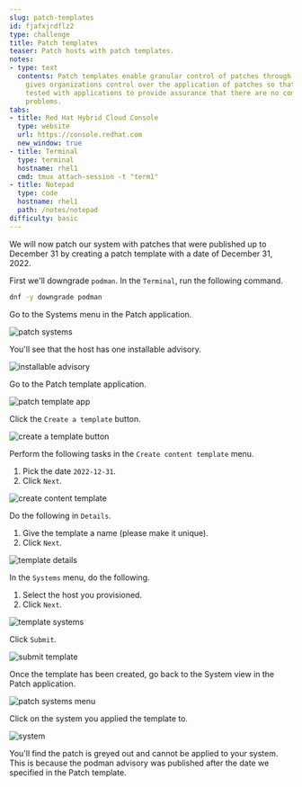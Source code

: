 ```yaml
---
slug: patch-templates
id: fjafxjrdflz2
type: challenge
title: Patch templates
teaser: Patch hosts with patch templates.
notes:
- type: text
  contents: Patch templates enable granular control of patches through dates. This
    gives organizations control over the application of patches so that they can be
    tested with applications to provide assurance that there are no compatibility
    problems.
tabs:
- title: Red Hat Hybrid Cloud Console
  type: website
  url: https://console.redhat.com
  new_window: true
- title: Terminal
  type: terminal
  hostname: rhel1
  cmd: tmux attach-session -t "term1"
- title: Notepad
  type: code
  hostname: rhel1
  path: /notes/notepad
difficulty: basic
---
```

<!-- markdownlint-disable MD033 MD026-->

We will now patch our system with patches that were published up to December 31 by creating a patch template with a date of December 31, 2022.

First we'll downgrade `podman`. In the `Terminal`, run the following command.

```bash
dnf -y downgrade podman
```

Go to the Systems menu in the Patch application.

![patch systems](../assets/patchsystemsmenu.png)

You'll see that the host has one installable advisory.

![installable advisory](../assets/oneinstallableadvisory.png)

Go to the Patch template application.

![patch template app](../assets/patchtemplateapp.png)

Click the `Create a template` button.

![create a template button](../assets/createatemplatebutton.png)

Perform the following tasks in the `Create content template` menu.

1) Pick the date `2022-12-31`.
2) Click `Next`.

![create content template](../assets/createcontenttemplate.png)
<!--
1) Give the template a name. In this example we'll name it `summit-template`.
2) Set the `Patch template date` to `2022-12-31`.
3) Click `Next`.

![patch template new](../assets/newpatchtemplate.png) -->

<!-- In the `Select systems` menu do the following.

1) Select the host you just launched in AWS.
2) Click `Next`.

![select systems](../assets/selectsystems.png) -->

Do the following in `Details`.

1) Give the template a name (please make it unique).
2) Click `Next`.

![template details](../assets/templatedetails.png)

In the `Systems` menu, do the following.

1) Select the host you provisioned.
2) Click `Next`.

![template systems](../assets/templatesystems.png)

Click `Submit`.

![submit template](../assets/submitpatchtemplate.png)

Once the template has been created, go back to the System view in the Patch application.

![patch systems menu](../assets/patchsystemsmenu.png)

Click on the system you applied the template to.

![system](../assets/templateappliedsystem.png)

You'll find the patch is greyed out and cannot be applied to your system. This is because the podman advisory was published after the date we specified in the Patch template.
